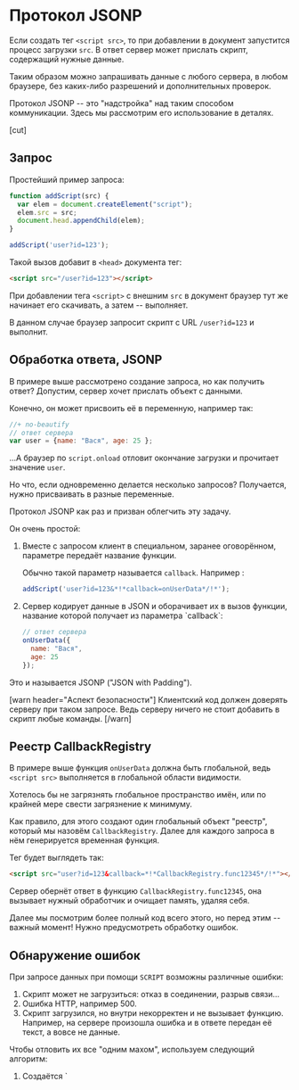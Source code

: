 # Протокол JSONP

Если создать тег `<script src>`, то при добавлении в документ запустится процесс загрузки `src`. В ответ сервер может прислать скрипт, содержащий нужные данные.

Таким образом можно запрашивать данные с любого сервера, в любом браузере, без каких-либо разрешений и дополнительных проверок.

Протокол JSONP -- это "надстройка" над таким способом коммуникации. Здесь мы рассмотрим его использование в деталях.

[cut]

## Запрос 

Простейший пример запроса:

```js
function addScript(src) {
  var elem = document.createElement("script");
  elem.src = src;
  document.head.appendChild(elem);
}

addScript('user?id=123');
```

Такой вызов добавит в `<head>` документа тег:

```html
<script src="/user?id=123"></script>
```

При добавлении тега `<script>` с внешним `src` в документ браузер тут же начинает его скачивать, а затем -- выполняет.

В данном случае браузер запросит скрипт с URL `/user?id=123` и выполнит. 

## Обработка ответа, JSONP

В примере выше рассмотрено создание запроса, но как получить ответ? Допустим, сервер хочет прислать объект с данными. 

Конечно, он может присвоить её в переменную, например так:


```js
//+ no-beautify
// ответ сервера
var user = {name: "Вася", age: 25 };
```

...А браузер по `script.onload` отловит окончание загрузки и прочитает значение `user`.

Но что, если одновременно делается несколько запросов? Получается, нужно присваивать в разные переменные. 

Протокол JSONP как раз и призван облегчить эту задачу.

Он очень простой: 

<ol>
<li>Вместе с запросом клиент в специальном, заранее оговорённом, параметре передаёт название функции.

Обычно такой параметр называется `callback`. Например :

```js
addScript('user?id=123&*!*callback=onUserData*/!*');
```
</li>
<li>Cервер кодирует данные в JSON и оборачивает их в вызов функции, название которой получает из параметра `callback`:

```js
// ответ сервера
onUserData({
  name: "Вася",
  age: 25
});
```
</li>
</ol>

Это и называется JSONP ("JSON with Padding").


[warn header="Аспект безопасности"]
Клиентский код должен доверять серверу при таком запросе. Ведь серверу ничего не стоит добавить в скрипт любые команды.
[/warn]

## Реестр CallbackRegistry

В примере выше функция `onUserData` должна быть глобальной, ведь `<script src>` выполняется в глобальной области видимости.

Хотелось бы не загрязнять глобальное пространство имён, или по крайней мере свести загрязнение к минимуму.

Как правило, для этого создают один глобальный объект "реестр", который мы назовём `CallbackRegistry`. Далее для каждого запроса в нём генерируется временная функция.

Тег будет выглядеть так:

```html
<script src="user?id=123&callback=*!*CallbackRegistry.func12345*/!*"></script>
```

Сервер обернёт ответ в функцию `CallbackRegistry.func12345`, она вызывает нужный обработчик и очищает память, удаляя себя.

Далее мы посмотрим более полный код всего этого, но перед этим -- важный момент! Нужно предусмотреть обработку ошибок.

## Обнаружение ошибок 

При запросе данных при помощи `SCRIPT` возможны различные ошибки:

<ol>
<li>Скрипт может не загрузиться: отказ в соединении, разрыв связи...</li>
<li>Ошибка HTTP, например 500.</li>
<li>Скрипт загрузился, но внутри некорректен и не вызывает функцию. Например, на сервере произошла ошибка и в ответе передан её текст, а вовсе не данные.</li>
</ol>

Чтобы отловить их все "одним махом", используем следующий алгоритм:

<ol>
<li>Создаётся `<script>`.</li>
<li>На `<script>` ставятся обработчики `onreadystatechange` (для старых IE) и `onload/onerror` (для остальных браузеров).</li>
<li>При загрузке скрипт выполняет функцию-коллбэк `CallbackRegistry...`. Пусть она при запуске ставит флажок "все ок". А мы в обработчиках проверим -- если флага нет, то функция не вызывалась -- стало быть, ошибка при загрузке или содержимое скрипта некорректно.</li>
</ol>

## Полный пример

Итак, код функции, которая вызывается с `url` и коллбэками. 

Он совсем небольшой, а без комментариев был бы ещё меньше:

```js
//+ src="jsonp/scriptRequest.js"
```

Пример использования:
```js
function ok(data) {
  alert( "Загружен пользователь " + data.name );
}

function fail(url) {
  alert( 'Ошибка при запросе ' + url );
}

// Внимание! Ответы могут приходить в любой последовательности!
scriptRequest("user?id=123", ok, fail); // Загружен
scriptRequest("/badurl.js", ok, fail); // fail, 404
scriptRequest("/", ok, fail); // fail, 200 но некорректный скрипт
```

Демо, по нажатию на кнопке запускаются запросы выше:

[codetabs src="jsonp" height=100]


## COMET


COMET через `SCRIPT` реализуется при помощи длинных опросов, также как мы обсуждали в главе [](/xhr-longpoll).

То есть, создаётся тег `<script>`, браузер запрашивает скрипт у сервера и... Сервер оставляет соединение висеть, пока не появится, что сказать. Когда сервер хочет отправить сообщение -- он отвечает, используя формат JSONP. И, тут же, новый запрос...
